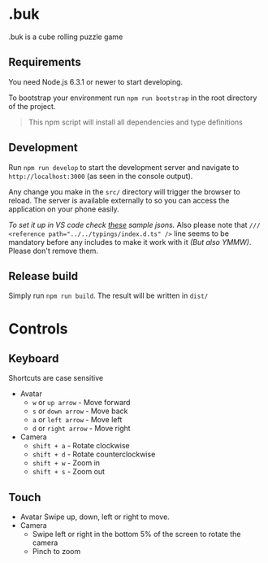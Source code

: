 # .buk

.buk is a cube rolling puzzle game

## Requirements

You need Node.js 6.3.1 or newer to start developing.

To bootstrap your environment run `npm run bootstrap` in the root
directory of the project.
 
> This npm script will install all dependencies and type definitions

## Development

Run `npm run develop` to start the development server and navigate to
`http://localhost:3000` (as seen in the console output).

Any change you make in the `src/` directory will trigger the browser
to reload. The server is available externally to so you can access
the application on your phone easily.

*To set it up in VS code check 
[these](https://gist.github.com/caiwan/c23ee4b06e6c90748b2da58a9ea98e38) 
sample jsons.* Also please note that
`/// <reference path="../../typings/index.d.ts" />` line seems to be
mandatory before any includes to make it work with it *(But also YMMW)*.
Please don't remove them.

## Release build

Simply run `npm run build`. The result will be written in `dist/`

# Controls

## Keyboard

Shortcuts are case sensitive

-   Avatar
    - `w` or `up arrow` - Move forward
    - `s` or `down arrow` - Move back
    - `a` or `left arrow` - Move left
    - `d` or `right arrow` - Move right
-   Camera
    - `shift + a` - Rotate clockwise
    - `shift + d` - Rotate counterclockwise
    - `shift + w` - Zoom in
    - `shift + s` - Zoom out
    
## Touch

-   Avatar
    Swipe up, down, left or right to move.
-   Camera
    -   Swipe left or right in the bottom 5% of the screen to rotate
        the camera
    -   Pinch to zoom
